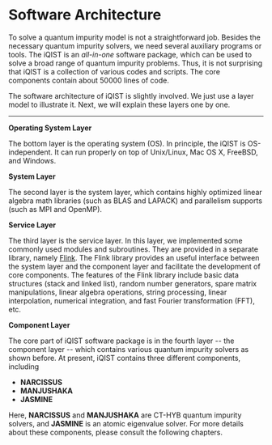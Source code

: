 # Software Architecture

To solve a quantum impurity model is not a straightforward job. Besides the necessary quantum impurity solvers, we need several auxiliary programs or tools. The iQIST is an *all-in-one* software package, which can be used to solve a broad range of quantum impurity problems. Thus, it is not surprising that iQIST is a collection of various codes and scripts. The core components contain about 50000 lines of code.

The software architecture of iQIST is slightly involved. We just use a layer model to illustrate it. Next, we will explain these layers one by one.

---

**Operating System Layer**

The bottom layer is the operating system (OS). In principle, the iQIST is OS-independent. It can run properly on top of Unix/Linux, Mac OS X, FreeBSD, and Windows.

**System Layer**

The second layer is the system layer, which contains highly optimized linear algebra math libraries (such as BLAS and LAPACK) and parallelism supports (such as MPI and OpenMP).

**Service Layer**

The third layer is the service layer. In this layer, we implemented some commonly used modules and subroutines. They are provided in a separate library, namely [Flink](https://github.com/huangli712/Flink). The Flink library provides an useful interface between the system layer and the component layer and facilitate the development of core components. The features of the Flink library include basic data structures (stack and linked list), random number generators, spare matrix manipulations, linear algebra operations, string processing, linear interpolation, numerical integration, and fast Fourier transformation (FFT), etc.

**Component Layer**

The core part of iQIST software package is in the fourth layer -- the component layer -- which contains various quantum impurity solvers as shown before. At present, iQIST contains three different components, including

* **NARCISSUS**
* **MANJUSHAKA**
* **JASMINE**

Here, **NARCISSUS** and **MANJUSHAKA** are CT-HYB quantum impurity solvers, and **JASMINE** is an atomic eigenvalue solver. For more details about these components, please consult the following chapters.
